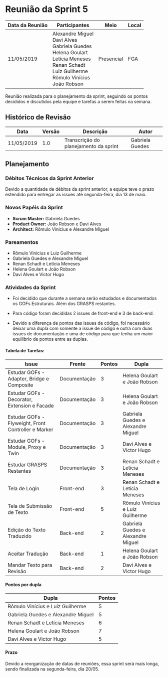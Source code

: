 # Reunião da Sprint 5

| Data da Reunião | Participantes | Meio | Local |
| --- | --- | --- | --- |
| 11/05/2019 | Alexandre Miguel <br> Davi Alves <br> Gabriela Guedes <br> Helena Goulart <br> Letícia Meneses <br> Renan Schadt <br> Luiz Guilherme <br> Rômulo Vinícius <br> João Robson | Presencial | FGA |

  Reunião realizada para o planejamento da sprint, seguindo os pontos decididos e discutidos pela equipe e tarefas a serem feitas na semana.

## Histórico de Revisão

  | Data | Versão | Descrição | Autor |
  |---|---|---|---|
  | 11/05/2019 | 1.0 | Transcrição do planejamento da sprint | Gabriela Guedes |


## Planejamento

### Débitos Técnicos da Sprint Anterior

Devido a quantidade de débitos da sprint anterior, a equipe teve o prazo estendido para entregar as issues até segunda-feira, dia 13 de maio.

### Novos Papéis da Sprint

* **Scrum Master:** Gabriela Guedes
* **Product Owner:** João Robson e Davi Alves
* **Architect:** Rômulo Vinícius e Alexandre Miguel 

### Pareamentos

* Rômulo Vinícius e Luiz Guilherme
* Gabriela Guedes e Alexandre Miguel
* Renan Schadt e Letícia Meneses
* Helena Goulart e João Robson
* Davi Alves e Victor Hugo

### Atividades da Sprint

* Foi decidido que durante a semana serão estudados e documentados os GOFs Estruturais. Além dos GRASPS restantes.

* Para código foram decididas 2 issues de front-end e 3 de back-end.

* Devido a diferença de pontos das issues de código, foi necessário deixar uma dupla com somente a issue de código e outra com duas issues de documentação e uma de código para que tenha um maior equilibrio de pontos entre as duplas.

#### Tabela de Tarefas:

|Issue| Frente |Pontos|Dupla|
| --- | --- | --- | --- |
| Estudar GOFs - Adapter, Bridge e Composite | Documentação | 3 | Helena Goulart e João Robson |
| Estudar GOFs - Decorator, Extension e Facade | Documentação | 3 | Helena Goulart e João Robson |
| Estudar GOFs - Flyweight, Front Controller e Marker | Documentação | 3 | Gabriela Guedes e Alexandre Miguel |
| Estudar GOFs - Module, Proxy e Twin | Documentação | 3 | Davi Alves e Victor Hugo |
| Estudar GRASPS Restantes | Documentação | 3 | Renan Schadt e Letícia Meneses |
| Tela de Login | Front-end | 3 | Renan Schadt e Letícia Meneses|
| Tela de Submissão de Texto | Front-end | 5 | Rômulo Vinícius e Luiz Guilherme |
| Edição do Texto Traduzido | Back-end | 2 | Gabriela Guedes e Alexandre Miguel |
| Aceitar Tradução | Back-end | 1 | Helena Goulart e João Robson |
| Mandar Texto para Revisão | Back-end | 2 | Davi Alves e Victor Hugo |

#### Pontos por dupla

| Dupla | Pontos |
| --- | --- |
| Rômulo Vinícius e Luiz Guilherme | 5 |
| Gabriela Guedes e Alexandre Miguel | 5 |
| Renan Schadt e Letícia Meneses | 6 |
| Helena Goulart e João Robson | 7 |
| Davi Alves e Victor Hugo | 5 |


#### Prazo

Devido a reorganização de datas de reuniões, essa sprint será mais longa, sendo finalizada na segunda-feira, dia 20/05.